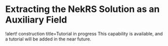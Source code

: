 # Extracting the NekRS Solution as an Auxiliary Field

!alert! construction title=Tutorial in progress
This capability is available, and a tutorial will be added in the near future.
